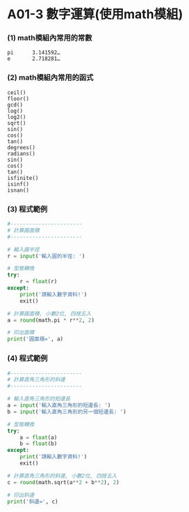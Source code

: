 # A01-3 數字運算(使用math模組)


### (1) math模組內常用的常數
```
pi      3.141592…
e       2.718281…
```

### (2) math模組內常用的函式
```
ceil()      
floor()
gcd()
log()
log2()
sqrt()
sin()
cos()
tan()
degrees()
radians()
sin()
cos()
tan()
isfinite()
isinf()
isnan()
```

### (3) 程式範例
``` python
#-----------------------
# 計算圓面積
#-----------------------

# 輸入圓半徑
r = input('輸入圓的半徑: ')

# 型態轉換
try:
    r = float(r)
except:
    print('請輸入數字資料!')
    exit()

# 計算圓面積, 小數2位, 四捨五入
a = round(math.pi * r**2, 2)

# 印出面積
print('圓面積=', a)
```

### (4) 程式範例
``` python
#-----------------------
# 計算直角三角形的斜邊
#-----------------------

# 輸入直角三角形的短邊長
a = input('輸入直角三角形的短邊長: ')
b = input('輸入直角三角形的另一個短邊長: ')

# 型態轉換
try:
    a = float(a)
    b = float(b)
except:
    print('請輸入數字資料!')
    exit()

# 計算直角三角形的斜邊, 小數2位, 四捨五入
c = round(math.sqrt(a**2 + b**2), 2)

# 印出斜邊
print('斜邊=', c)
```
